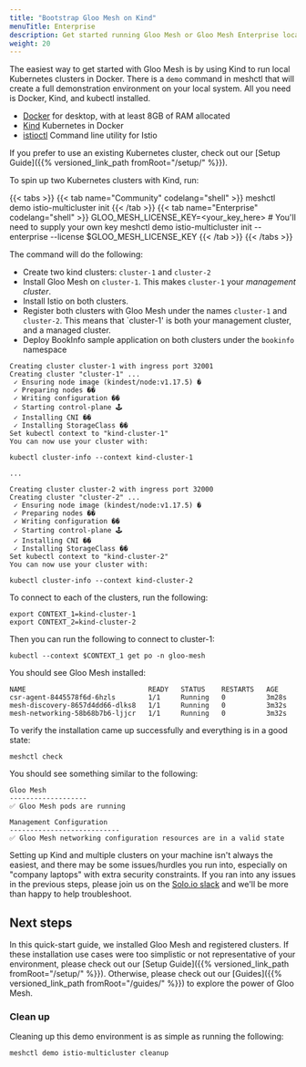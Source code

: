 ```yaml
---
title: "Bootstrap Gloo Mesh on Kind"
menuTitle: Enterprise
description: Get started running Gloo Mesh or Gloo Mesh Enterprise locally in Kind.
weight: 20
---
```


The easiest way to get started with Gloo Mesh is by using Kind to run local Kubernetes clusters in Docker. There is a `demo` command in meshctl that will create a full demonstration environment on your local system. All you need is Docker, Kind, and kubectl installed. 

* [Docker](https://www.docker.com/products/docker-desktop) for desktop, with at least 8GB of RAM allocated
* [Kind](https://kind.sigs.k8s.io) Kubernetes in Docker
* [istioctl](https://istio.io/latest/docs/setup/getting-started/#download) Command line utility for Istio

If you prefer to use an existing Kubernetes cluster, check out our [Setup Guide]({{% versioned_link_path fromRoot="/setup/" %}}).

To spin up two Kubernetes clusters with Kind, run:

{{< tabs >}}
{{< tab name="Community" codelang="shell" >}}
meshctl demo istio-multicluster init
{{< /tab >}}
{{< tab name="Enterprise" codelang="shell" >}}
GLOO_MESH_LICENSE_KEY=<your_key_here> # You'll need to supply your own key
meshctl demo istio-multicluster init --enterprise --license $GLOO_MESH_LICENSE_KEY
{{< /tab >}}
{{< /tabs >}}

The command will do the following:

* Create two kind clusters: `cluster-1` and `cluster-2`
* Install Gloo Mesh on `cluster-1`. This makes `cluster-1` your *management cluster*.
* Install Istio on both clusters.
* Register both clusters with Gloo Mesh under the names `cluster-1` and `cluster-2`. This means that `cluster-1'
is both your management cluster, and a managed cluster.
* Deploy BookInfo sample application on both clusters under the `bookinfo` namespace

```shell
Creating cluster cluster-1 with ingress port 32001
Creating cluster "cluster-1" ...
 ✓ Ensuring node image (kindest/node:v1.17.5) �
 ✓ Preparing nodes ��
 ✓ Writing configuration ��
 ✓ Starting control-plane 🕹
 ✓ Installing CNI ��
 ✓ Installing StorageClass ��
Set kubectl context to "kind-cluster-1"
You can now use your cluster with:

kubectl cluster-info --context kind-cluster-1

...

Creating cluster cluster-2 with ingress port 32000
Creating cluster "cluster-2" ...
 ✓ Ensuring node image (kindest/node:v1.17.5) �
 ✓ Preparing nodes ��
 ✓ Writing configuration ��
 ✓ Starting control-plane 🕹
 ✓ Installing CNI ��
 ✓ Installing StorageClass ��
Set kubectl context to "kind-cluster-2"
You can now use your cluster with:

kubectl cluster-info --context kind-cluster-2
```

To connect to each of the clusters, run the following:

```shell
export CONTEXT_1=kind-cluster-1
export CONTEXT_2=kind-cluster-2
```

Then you can run the following to connect to cluster-1:

```shell
kubectl --context $CONTEXT_1 get po -n gloo-mesh
```

You should see Gloo Mesh installed:

```shell
NAME                              READY   STATUS    RESTARTS   AGE
csr-agent-8445578f6d-6hzls        1/1     Running   0          3m28s
mesh-discovery-8657d4dd66-dlks8   1/1     Running   0          3m32s
mesh-networking-58b68b7b6-ljjcr   1/1     Running   0          3m32s
```

To verify the installation came up successfully and everything is in a good state:

```shell
meshctl check
```


You should see something similar to the following:

```shell
Gloo Mesh
-------------------
✅ Gloo Mesh pods are running

Management Configuration
---------------------------
✅ Gloo Mesh networking configuration resources are in a valid state
```

Setting up Kind and multiple clusters on your machine isn't always the easiest, and there may be some issues/hurdles you run into, especially on "company laptops" with extra security constraints. If you ran into any issues in the previous steps, please join us on the [Solo.io slack](https://slack.solo.io) and we'll be more than happy to help troubleshoot. 

## Next steps

In this quick-start guide, we installed Gloo Mesh and registered clusters. If these installation use cases were too simplistic or not representative of your environment, please check out our [Setup Guide]({{% versioned_link_path fromRoot="/setup/" %}}). Otherwise, please check out our [Guides]({{% versioned_link_path fromRoot="/guides/" %}}) to explore the power of Gloo Mesh.

### Clean up

Cleaning up this demo environment is as simple as running the following:

```shell
meshctl demo istio-multicluster cleanup
```